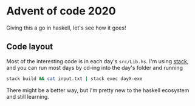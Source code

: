 # Advent of code 2020

Giving this a go in haskell, let's see how it goes!

## Code layout

Most of the interesting code is in each day's `src/Lib.hs`. I'm using [stack](https://docs.haskellstack.org/en/stable/README/), and you can run most days by cd-ing into the day's folder and running

```bash
stack build && cat input.txt | stack exec dayX-exe
```

There might be a better way, but I'm pretty new to the haskell ecosystem and still learning.
